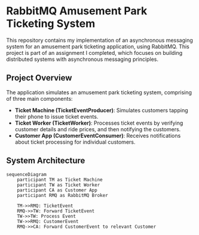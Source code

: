 # RabbitMQ Amusement Park Ticketing System

This repository contains my implementation of an asynchronous messaging system for an amusement park ticketing application, using RabbitMQ. This project is part of an assignment I completed, which focuses on building distributed systems with asynchronous messaging principles.

## Project Overview

The application simulates an amusement park ticketing system, comprising of three main components:

- **Ticket Machine (TicketEventProducer)**: Simulates customers tapping their phone to issue ticket events.
- **Ticket Worker (TicketWorker)**: Processes ticket events by verifying customer details and ride prices, and then notifying the customers.
- **Customer App (CustomerEventConsumer)**: Receives notifications about ticket processing for individual customers.

## System Architecture

```mermaid
sequenceDiagram
    participant TM as Ticket Machine
    participant TW as Ticket Worker
    participant CA as Customer App
    participant RMQ as RabbitMQ Broker

    TM->>RMQ: TicketEvent
    RMQ->>TW: Forward TicketEvent
    TW->>TW: Process Event
    TW->>RMQ: CustomerEvent
    RMQ->>CA: Forward CustomerEvent to relevant Customer
